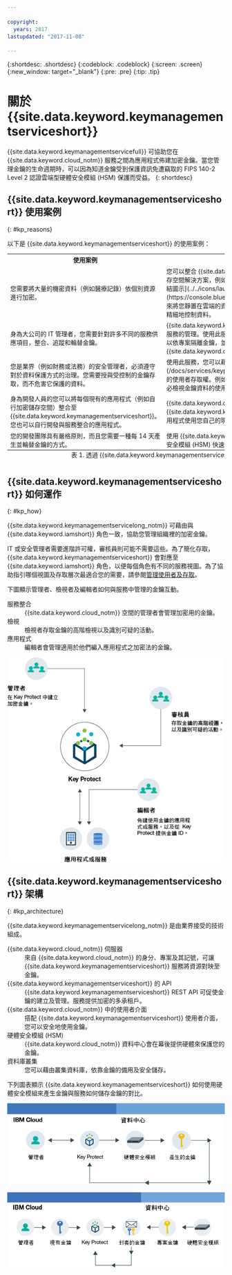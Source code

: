 ```yaml
---

copyright:
  years: 2017
lastupdated: "2017-11-08"

---
```


{:shortdesc: .shortdesc}
{:codeblock: .codeblock}
{:screen: .screen}
{:new_window: target="_blank"}
{:pre: .pre}
{:tip: .tip}

# 關於 {{site.data.keyword.keymanagementserviceshort}}

{{site.data.keyword.keymanagementservicefull}} 可協助您在 {{site.data.keyword.cloud_notm}} 服務之間為應用程式佈建加密金鑰。當您管理金鑰的生命週期時，可以因為知道金鑰受到保護資訊免遭竊取的 FIPS 140-2 Level 2 認證雲端型硬體安全模組 (HSM) 保護而受益。
{: shortdesc}

## {{site.data.keyword.keymanagementserviceshort}} 使用案例
{: #kp_reasons}

以下是 {{site.data.keyword.keymanagementserviceshort}} 的使用案例：

<table>
  <tr>
    <th>使用案例</th>
    <th>解決方案</th>
  </tr>
  <tr>
    <td>您需要將大量的機密資料（例如醫療記錄）依個別資源進行加密。</td>
    <td>您可以整合 {{site.data.keyword.keymanagementserviceshort}} 服務與儲存空間解決方案，例如 [{{site.data.keyword.objectstorageshort}} ![外部鏈結圖示](../../icons/launch-glyph.svg "外部鏈結圖示")](https://console.bluemix.net/docs/services/ObjectStorage/index.html)，來將您靜置在雲端的資料加密。每份文件可以用不同金鑰保護，因此您可以精細地控制資料。</td>
  </tr>
  <tr>
    <td>身為大公司的 IT 管理者，您需要針對許多不同的服務供應項目，整合、追蹤和輪替金鑰。</td>
    <td>{{site.data.keyword.keymanagementserviceshort}} 介面能簡化多重加密服務的管理。使用此服務，您可以在一個中央位置管理及排序金鑰，或者可以依專案隔離金鑰，並將它們存放在不同的 {{site.data.keyword.cloud_notm}} 空間中。</td>
  </tr>
  <tr>
    <td>您是業界（例如財務或法務）的安全管理者，必須遵守對於資料保護方式的治理。您需要授與受控制的金鑰存取，而不危害它保護的資料。</td>
    <td>使用此服務，您可以藉由[指派不同的身分及存取管理角色](/docs/services/keyprotect_manage_access.html#roles)，控制管理金鑰的使用者存取權。例如，您可以授與唯讀存取給需要檢視金鑰建立資訊而不必檢視金鑰資料的使用者。</td>
  <tr>
    <td>身為開發人員的您可以將每個現有的應用程式（例如自行加密儲存空間）整合至 {{site.data.keyword.keymanagementserviceshort}}。您也可以自行開發與服務整合的應用程式。</td>
    <td>{{site.data.keyword.cloud_notm}} 上或外部的應用程式可與 {{site.data.keyword.keymanagementserviceshort}} API 整合。您可以對應用程式使用您自己的現有金鑰。</td>
  </tr>
  <tr>
    <td>您的開發團隊具有嚴格原則，而且您需要一種每 14 天產生並輪替金鑰的方式。</td>
    <td>使用 {{site.data.keyword.keymanagementserviceshort}}，您可以從硬體安全模組 (HSM) 快速產生金鑰，以符合您的進行中安全需求。</td>
  </tr>
  <caption style="caption-side:bottom;">表 1. 透過 {{site.data.keyword.keymanagementserviceshort}} API 新增金鑰所需的變數</caption>
</table>

## {{site.data.keyword.keymanagementserviceshort}} 如何運作
{: #kp_how}

{{site.data.keyword.keymanagementservicelong_notm}} 可藉由與 {{site.data.keyword.iamshort}} 角色一致，協助您管理組織裡的加密金鑰。

IT 或安全管理者需要進階許可權，審核員則可能不需要這些。為了簡化存取，{{site.data.keyword.keymanagementserviceshort}} 會對應至
{{site.data.keyword.iamshort}} 角色，以便每個角色有不同的服務視圖。為了協助指引哪個視圖及存取層次最適合您的需要，請參閱[管理使用者及存取](/docs/services/keymgmt/keyprotect_manage_access.html#roles)。

下圖顯示管理者、檢視者及編輯者如何與服務中管理的金鑰互動。

<dl>
  <dt>服務整合</dt>
    <dd>{{site.data.keyword.cloud_notm}} 空間的管理者會管理加密用的金鑰。</dd>
  <dt>檢視</dt>
    <dd>檢視者存取金鑰的高階檢視以及識別可疑的活動。</dd>
  <dt>應用程式</dt>
    <dd>編輯者會管理適用於他們編入應用程式之加密法的金鑰。</dd>
</dl>

![圖表顯示與前一個定義清單中所說明相同的元件。](images/keys-use-cases.png)

## {{site.data.keyword.keymanagementserviceshort}} 架構
{: #kp_architecture}

{{site.data.keyword.keymanagementservicelong_notm}} 是由業界接受的技術組成。

<dl>
  <dt>{{site.data.keyword.cloud_notm}} 伺服器</dt>
    <dd>來自 {{site.data.keyword.cloud_notm}} 的身分、專案及其記號，可讓 {{site.data.keyword.keymanagementserviceshort}} 服務將資源對映至金鑰。</dd>
  <dt>{{site.data.keyword.keymanagementserviceshort}} 的 API</dt>
    <dd>{{site.data.keyword.keymanagementserviceshort}} REST API 可促使金鑰的建立及管理。服務提供加密的多承租戶。</dd>
  <dt>{{site.data.keyword.cloud_notm}} 中的使用者介面</dt>
    <dd>搭配 {{site.data.keyword.keymanagementserviceshort}} 使用者介面，您可以安全地使用金鑰。</dd>
  <dt>硬體安全模組 (HSM)</dt>
    <dd>{{site.data.keyword.cloud_notm}} 資料中心會在幕後提供硬體來保護您的金鑰。</dd>
  <dt>資料庫叢集</dt>
    <dd>您可以藉由叢集資料庫，依靠金鑰的備用及安全儲存。</dd>
</dl>

下列圖表顯示 {{site.data.keyword.keymanagementserviceshort}} 如何使用硬體安全模組來產生金鑰與服務如何儲存金鑰的對比。

![圖表顯示金鑰的產生方式。](images/generated-key.png)

![圖表顯示現有金鑰的儲存方式。](images/stored-key.png)
